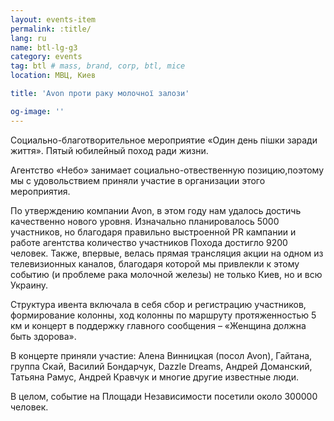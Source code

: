 ```yaml
---
layout: events-item
permalink: :title/
lang: ru
name: btl-lg-g3
category: events
tag: btl # mass, brand, corp, btl, mice
location: МВЦ, Киев

title: 'Avon проти раку молочної залози'

og-image: ''
---
```


<red>Социально-благотворительное мероприятие 
«Один день пішки заради життя». Пятый юбилейный поход ради жизни.</red>
 
Агентство «Небо» занимает социально-отвественную позицию,поэтому мы с удовольствием приняли участие в организации этого мероприятия.

По утверждению компании Avon, в этом году нам удалось достичь качественно нового уровня. Изначально планировалось 5000 участников, но благодаря правильно выстроенной PR кампании и работе агентства количество участников Похода достигло 9200 человек. Также, впервые, велась прямая трансляция акции на одном из телевизионных каналов, благодаря которой мы привлекли к этому событию (и проблеме рака молочной железы) не только Киев, но и всю Украину.
 
Структура ивента включала в себя сбор и регистрацию участников, формирование колонны, ход колонны по маршруту протяженностью 5 км и концерт в поддержку главного сообщения – «Женщина должна быть здорова».
 
В концерте приняли участие: Алена Винницкая (посол Avon),  Гайтана, группа Скай, Василий Бондарчук,  Dazzle Dreams, Андрей Доманский, Татьяна Рамус, Андрей Кравчук и многие другие известные люди.
 
В целом, событие на Площади Независимости посетили около 300000 человек.
